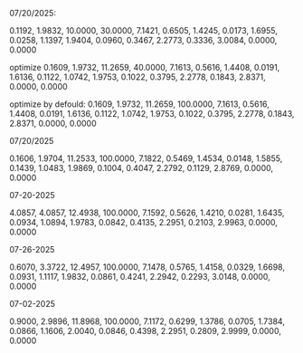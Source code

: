 07/20/2025:

0.1192, 1.9832, 10.0000, 30.0000, 7.1421, 0.6505, 1.4245, 0.0173, 1.6955, 0.0258, 1.1397, 1.9404, 0.0960, 0.3467, 2.2773, 0.3336, 3.0084, 0.0000, 0.0000


optimize
0.1609, 1.9732, 11.2659, 40.0000, 7.1613, 0.5616, 1.4408, 0.0191, 1.6136, 0.1122, 1.0742, 1.9753, 0.1022, 0.3795, 2.2778, 0.1843, 2.8371, 0.0000, 0.0000


optimize by defould:
0.1609, 1.9732, 11.2659, 100.0000, 7.1613, 0.5616, 1.4408, 0.0191, 1.6136, 0.1122, 1.0742, 1.9753, 0.1022, 0.3795, 2.2778, 0.1843, 2.8371, 0.0000, 0.0000


07/20/2025

0.1606, 1.9704, 11.2533, 100.0000, 7.1822, 0.5469, 1.4534, 0.0148, 1.5855, 0.1439, 1.0483, 1.9869, 0.1004, 0.4047, 2.2792, 0.1129, 2.8769, 0.0000, 0.0000

07-20-2025

4.0857, 4.0857, 12.4938, 100.0000, 7.1592, 0.5626, 1.4210, 0.0281, 1.6435, 0.0934, 1.0894, 1.9783, 0.0842, 0.4135, 2.2951, 0.2103, 2.9963, 0.0000, 0.0000

07-26-2025

0.6070, 3.3722, 12.4957, 100.0000, 7.1478, 0.5765, 1.4158, 0.0329, 1.6698, 0.0931, 1.1117, 1.9832, 0.0861, 0.4241, 2.2942, 0.2293, 3.0148, 0.0000, 0.0000





07-02-2025

0.9000, 2.9896, 11.8968, 100.0000, 7.1172, 0.6299, 1.3786, 0.0705, 1.7384, 0.0866, 1.1606, 2.0040, 0.0846, 0.4398, 2.2951, 0.2809, 2.9999, 0.0000, 0.0000